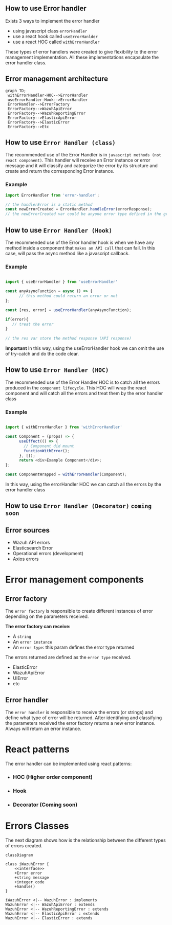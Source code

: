 ## How to use Error handler

Exists 3 ways to implement the error handler

- using javascript class `errorHandler`
- use a react hook called `useErrorHanlder`
- use a react HOC called `withErrorHandler`

These types of error handlers were created to give flexibility to the error management implementation.
All these implementations encapsulate the error handler class.

## Error management architecture

```mermaid
graph TD;
 withErrorHandler-HOC-->ErrorHandler
 useErrorHandler-Hook-->ErrorHandler
 ErrorHandler-->ErrorFactory
 ErrorFactory-->WazuhApiError
 ErrorFactory-->WazuhReportingError
 ErrorFactory-->ElasticApiError
 ErrorFactory-->ElasticError
 ErrorFactory-->Etc
```

## How to use `Error Handler (class)`

The recommended use of the Error Handler is in `javascript methods (not react component)`.
This handler will receive an Error instance or error message and it will classify and categorize the error by its structure and create and return the corresponding Error instance.

### Example

```javascript
import ErrorHandler from 'error-handler';

// the handlerError is a static method
const newErrorCreated = ErrorHandler.handleError(errorResponse);
// the newErrorCreated var could be anyone error type defined in the graph above
```

## How to use `Error Handler (Hook)`

The recommended use of the Error handler hook is when we have any method inside a component that `makes an API call` that can fail. In this case, will pass the async method like a javascript callback.

### Example

```javascript

import { useErrorHandler } from 'useErrorHandler'

const anyAsyncFunction = async () => {
      // this method could return an error or not
};

const [res, error] = useErrorHandler(anyAsyncFunction);

if(error){
   // treat the error
}
  
// the res var store the method response (API response)
```

**Important**
In this way, using the useErrorHandler hook we can omit the use of try-catch and do the code clear.


## How to use `Error Handler (HOC)`

The recommended use of the Error Handler HOC is to catch all the errors produced in the `component lifecycle`.
This HOC will wrap the react component and will catch all the errors and treat them by the error handler class

### Example
```javascript

import { withErrorHandler } from 'withErrorHandler'

const Component = (props) => {
      useEffect(() => {
        // Component did mount
        functionWithError();
      }, []);
      return <div>Example Component</div>;
};

const ComponentWrapped = withErrorHandler(Component);
```

In this way, using the errorHandler HOC we can catch all the errors by the error handler class


## How to use `Error Handler (Decorator)` `coming soon`


## Error sources

- Wazuh API errors
- Elasticsearch Error
- Operational errors (development)
- Axios errors

# Error management components

## Error factory

The `error factory` is responsible to create different instances of error depending on the parameters received.

**The error factory can receive:**
- A `string`
- An `error instance`
- An `error type`: this param defines the error type returned

 The errors returned are defined as the `error type` received.

- ElasticError
- WazuhApiError
- UIError
- etc

## Error handler

The `error handler` is responsible to receive the errors (or strings) and define what type of error will be returned.
After identifying and classifying the parameters received the error factory returns a new error instance.
Always will return an error instance.

# React patterns

The error handler can be implemented using react patterns:

- ### HOC (Higher order component)
- ### Hook
- ### Decorator (Coming soon)


# Errors Classes

The next diagram shows how is the relationship between the different types of errors created.

```mermaid
classDiagram

class iWazuhError {
    <<interface>>
    +Error error
    +string message
    +integer code    
    +handle()
}

iWazuhError <|-- WazuhError : implements
WazuhError <|-- WazuhApiError : extends
WazuhError <|-- WazuhReportingError : extends
WazuhError <|-- ElasticApiError : extends
WazuhError <|-- ElasticError : extends

```